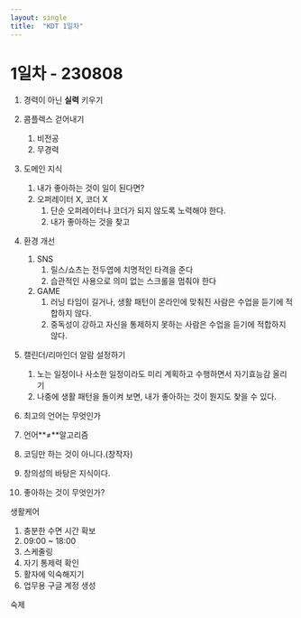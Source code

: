 ```yaml
---
layout: single
title:  "KDT 1일차"
---
```

# 1일차 - 230808

1. 경력이 아닌 **실력** 키우기
2. 콤플렉스 걷어내기
    1. 비전공
    2. 무경력
3. 도메인 지식
    1. 내가 좋아하는 것이 일이 된다면?
    2. 오퍼레이터 X, 코더 X
        1. 단순 오퍼레이터나 코더가 되지 않도록 노력해야 한다.
        2. 내가 좋아하는 것을 찾고
4. 환경 개선
    1. SNS
        1. 릴스/쇼츠는 전두엽에 치명적인 타격을 준다
        2. 습관적인 사용으로 의미 없는 스크롤을 멈춰야 한다
    2. GAME
        1. 러닝 타임이 길거나, 생활 패턴이 온라인에 맞춰진 사람은 수업을 듣기에 적합하지 않다.
        2. 중독성이 강하고 자신을 통제하지 못하는 사람은 수업을 듣기에 적합하지 않다.
        
5. 캘린더/리마인더 알람 설정하기
    1. 노는 일정이나 사소한 일정이라도 미리 계획하고 수행하면서 자기효능감 올리기
    2. 나중에 생활 패턴을 돌이켜 보면, 내가 좋아하는 것이 뭔지도 찾을 수 있다.

1. 최고의 언어는 무엇인가
2. 언어**≠**알고리즘
3. 코딩만 하는 것이 아니다.(창작자)
4. 창의성의 바탕은 지식이다.
5. 좋아하는 것이 무엇인가?

생활케어

1. 충분한 수면 시간 확보
2. 09:00 ~ 18:00 
3. 스케줄링
4. 자기 통제력 확인
5. 활자에 익숙해지기
6. 업무용 구글 계정 생성

숙제
